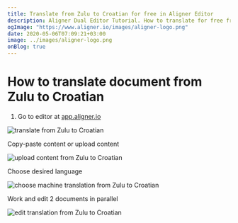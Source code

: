 ```yaml
---
title: Translate from Zulu to Croatian for free in Aligner Editor
description: Aligner Dual Editor Tutorial. How to translate for free from Zulu to Croatian. Aligner is multilingual document management platform. 
ogImage: "https://www.aligner.io/images/aligner-logo.png"
date: 2020-05-06T07:09:21+03:00
image: ../images/aligner-logo.png
onBlog: true
---
```


# How to translate document from Zulu to Croatian

1. Go to editor at [app.aligner.io](https://app.aligner.io "Aligner App web page")

![translate from Zulu to Croatian](../aligner-blank-editor.png "translate from Zulu to Croatian")

Copy-paste content or upload content

![upload content from Zulu to Croatian](../aligner-uploaded-document.png "upload content from Zulu to Croatian")

Choose desired language

![choose machine translation from Zulu to Croatian](../aligner-language-dropdown.png "choose machine translation from Zulu to Croatian")

Work and edit 2 documents in parallel

![edit translation from Zulu to Croatian](../aligner-double-sitded-editor.png "edit translation from Zulu to Croatian")

